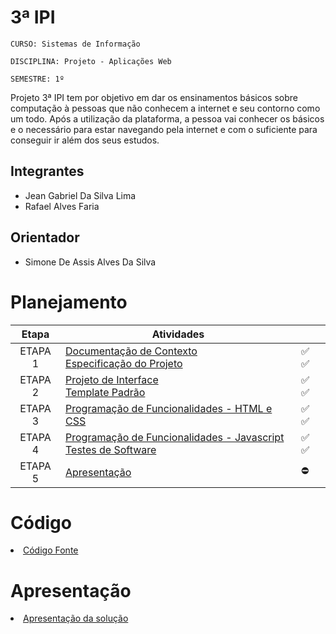 # 3ª IPI

`CURSO: Sistemas de Informação`

`DISCIPLINA: Projeto - Aplicações Web`

`SEMESTRE: 1º`

Projeto 3ª IPI tem por objetivo em dar os ensinamentos básicos sobre computação à pessoas que não conhecem a internet e seu contorno como um todo.
Após a utilização da plataforma, a pessoa vai conhecer os básicos e o necessário para estar navegando pela internet e com o suficiente para conseguir ir além dos seus estudos.

## Integrantes

* Jean Gabriel Da Silva Lima  
* Rafael Alves Faria

## Orientador

* Simone De Assis Alves Da Silva

# Planejamento

| Etapa         | Atividades ||
|  :----:   | ----------- | --- |
| ETAPA 1         |[Documentação de Contexto](docs/context.md) <br> [Especificação do Projeto](docs/especification.md) | ✅ ✅|
| ETAPA 2         |[Projeto de Interface](docs/interface.md) <br> [Template Padrão](docs/template.md) | ✅ ✅ |
| ETAPA 3         |[Programação de Funcionalidades - HTML e CSS](docs/development.md) | ✅ ✅ |
| ETAPA 4        |[Programação de Funcionalidades - Javascript](docs/development.md) <br> [Testes de Software ](docs/tests.md) | ✅ ✅ |
| ETAPA 5         | [Apresentação](presentation/README.md) | ⛔️ 

# Código

<li><a href="src/README.md"> Código Fonte</a></li>

# Apresentação

<li><a href="presentation/README.md"> Apresentação da solução</a></li>
